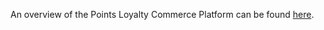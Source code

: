 An overview of the Points Loyalty Commerce Platform can be found [here](http://points.github.io/Loyalty-Commerce-Platform/index.html).



